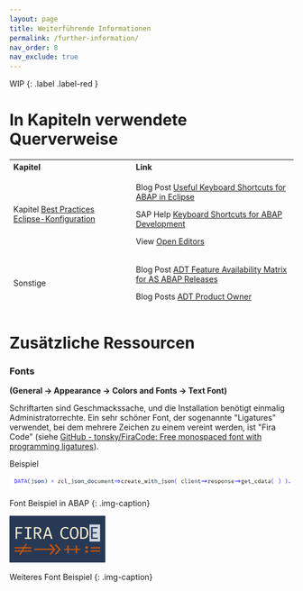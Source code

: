 ```yaml
---
layout: page
title: Weiterführende Informationen
permalink: /further-information/
nav_order: 8
nav_exclude: true
---
```


WIP
{: .label .label-red }

# In Kapiteln verwendete Querverweise

<table>
<thead>
<tr class="header">
<th style="text-align: left">Kapitel</th>
<th style="text-align: left">Link</th>
</tr>
<tr class="odd">
<td>Kapitel <a href="/ADT-Leitfaden/best-practices-configuration">Best Practices Eclipse-Konfiguration</a></td>
<td><p>Blog Post <a href="https://blogs.sap.com/2013/11/21/useful-keyboard-shortcuts-for-abap-in-eclipse/">Useful Keyboard Shortcuts for ABAP in Eclipse</a></p>
<p>SAP Help <a href="https://help.sap.com/docs/ABAP_PLATFORM_NEW/c238d694b825421f940829321ffa326a/4ec299d16e391014adc9fffe4e204223.html">Keyboard Shortcuts for ABAP Development</a></p>
<p>View <a href="https://marketplace.eclipse.org/content/open-editors">Open Editors</a></p></td>
</tr>
<tr class="header">
<td>Sonstige</td>
<td><p>Blog Post <a href="https://blogs.sap.com/2013/06/05/adt-feature-availability-matrix-for-as-abap-releases/">ADT Feature Availability Matrix for AS ABAP Releases</a></p>
<p>Blog Posts <a href="https://people.sap.com/thomasfiedler#content:blogposts">ADT Product Owner</a></p></td>
</tr>
</thead>
<tbody>
</tbody>
</table>

# Zusätzliche Ressourcen

### Fonts

**(General → Appearance → Colors and Fonts → Text Font)**

Schriftarten sind Geschmackssache, und die Installation benötigt einmalig Administratorrechte. Ein sehr schöner Font, der sogenannte "Ligatures" verwendet, bei dem mehrere Zeichen zu einem vereint werden, ist "Fira Code" (siehe [GitHub - tonsky/FiraCode: Free monospaced font with programming ligatures](https://github.com/tonsky/FiraCode)).

Beispiel

![Font Beispiel in ABAP](./img/image1.png)

Font Beispiel in ABAP
{: .img-caption}

![Weiteres Font Beispiel](./img/image2.png)

Weiteres Font Beispiel
{: .img-caption}
